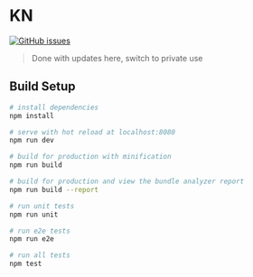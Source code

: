 # KN
[![GitHub issues](https://img.shields.io/github/issues/serg-gavel/KN.svg?style=flat-square)](https://github.com/serg-gavel/KN/issues)

> Done with updates here, switch to private use

## Build Setup

``` bash
# install dependencies
npm install

# serve with hot reload at localhost:8080
npm run dev

# build for production with minification
npm run build

# build for production and view the bundle analyzer report
npm run build --report

# run unit tests
npm run unit

# run e2e tests
npm run e2e

# run all tests
npm test
```
